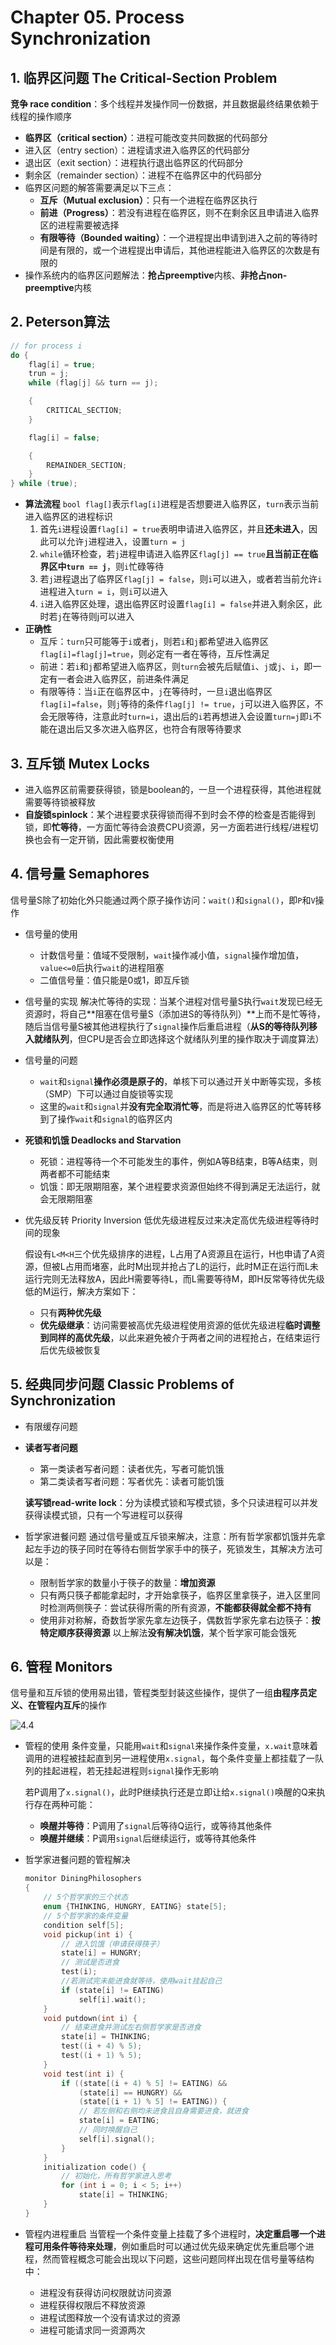 # Chapter 05. Process Synchronization

## 1. 临界区问题 The Critical-Section Problem

**竞争 race condition**：多个线程并发操作同一份数据，并且数据最终结果依赖于线程的操作顺序

- **临界区（critical section）**：进程可能改变共同数据的代码部分
- 进入区（entry section）：进程请求进入临界区的代码部分
- 退出区（exit section）：进程执行退出临界区的代码部分
- 剩余区（remainder section）：进程不在临界区中的代码部分
- 临界区问题的解答需要满足以下三点：
  - **互斥（Mutual exclusion）**：只有一个进程在临界区执行
  - **前进（Progress）**：若没有进程在临界区，则不在剩余区且申请进入临界区的进程需要被选择
  - **有限等待（Bounded waiting）**：一个进程提出申请到进入之前的等待时间是有限的，或一个进程提出申请后，其他进程能进入临界区的次数是有限的
- 操作系统内的临界区问题解法：**抢占preemptive**内核、**非抢占non-preemptive**内核

## 2. Peterson算法

```cpp
// for process i
do {
    flag[i] = true;
    trun = j;
    while (flag[j] && turn == j);

    {
        CRITICAL_SECTION;
    }

    flag[i] = false;

    {
        REMAINDER_SECTION;
    }
} while (true);
```

- **算法流程**
  `bool flag[]`表示`flag[i]`进程是否想要进入临界区，`turn`表示当前进入临界区的进程标识
  1. 首先`i`进程设置`flag[i] = true`表明申请进入临界区，并且**还未进入**，因此可以允许`j`进程进入，设置`turn = j`
  2. `while`循环检查，若`j`进程申请进入临界区`flag[j] == true`**且当前正在临界区中`turn == j`**，则`i`忙碌等待
  3. 若`j`进程退出了临界区`flag[j] = false`，则`i`可以进入，或者若当前允许`i`进程进入`turn = i`，则`i`可以进入
  4. `i`进入临界区处理，退出临界区时设置`flag[i] = false`并进入剩余区，此时若`j`在等待则j可以进入
- **正确性**
  - 互斥：`turn`只可能等于`i`或者`j`，则若`i`和`j`都希望进入临界区`flag[i]=flag[j]=true`，则必定有一者在等待，互斥性满足
  - 前进：若`i`和`j`都希望进入临界区，则`turn`会被先后赋值`i`、`j`或`j`、`i`，即一定有一者会进入临界区，前进条件满足
  - 有限等待：当`i`正在临界区中，`j`在等待时，一旦`i`退出临界区`flag[i]=false`，则`j`等待的条件`flag[j] != true`，`j`可以进入临界区，不会无限等待，注意此时`turn=i`，退出后的`i`若再想进入会设置`turn=j`即`i`不能在退出后又多次进入临界区，也符合有限等待要求

## 3. 互斥锁 Mutex Locks

- 进入临界区前需要获得锁，锁是boolean的，一旦一个进程获得，其他进程就需要等待锁被释放
- **自旋锁spinlock**：某个进程要求获得锁而得不到时会不停的检查是否能得到锁，即**忙等待**，一方面忙等待会浪费CPU资源，另一方面若进行线程/进程切换也会有一定开销，因此需要权衡使用

## 4. 信号量 Semaphores

信号量S除了初始化外只能通过两个原子操作访问：`wait()`和`signal()`，即`P`和`V`操作

- 信号量的使用
  - 计数信号量：值域不受限制，`wait`操作减小值，`signal`操作增加值，`value<=0`后执行`wait`的进程阻塞
  - 二值信号量：值只能是0或1，即互斥锁
- 信号量的实现
  解决忙等待的实现：当某个进程对信号量S执行`wait`发现已经无资源时，将自己**阻塞在信号量S（添加进S的等待队列）**上而不是忙等待，随后当信号量S被其他进程执行了`signal`操作后重启进程（**从S的等待队列移入就绪队列**，但CPU是否会立即选择这个就绪队列里的操作取决于调度算法）
- 信号量的问题
  - `wait`和`signal`**操作必须是原子的**，单核下可以通过开关中断等实现，多核（SMP）下可以通过自旋锁等实现
  - 这里的`wait`和`signal`并**没有完全取消忙等**，而是将进入临界区的忙等转移到了操作`wait`和`signal`的临界区内
- **死锁和饥饿 Deadlocks and Starvation**
  - 死锁：进程等待一个不可能发生的事件，例如A等B结束，B等A结束，则两者都不可能结束
  - 饥饿：即无限期阻塞，某个进程要求资源但始终不得到满足无法运行，就会无限期阻塞
- 优先级反转 Priority Inversion
  低优先级进程反过来决定高优先级进程等待时间的现象

  假设有`L<M<H`三个优先级排序的进程，L占用了A资源且在运行，H也申请了A资源，但被L占用而堵塞，此时M出现并抢占了L的运行，此时M正在运行而L未运行完则无法释放A，因此H需要等待L，而L需要等待M，即H反常等待优先级低的M运行，解决方案如下：
  - 只有**两种优先级**
  - **优先级继承**：访问需要被高优先级进程使用资源的低优先级进程**临时调整到同样的高优先级**，以此来避免被介于两者之间的进程抢占，在结束运行后优先级被恢复

## 5. 经典同步问题 Classic Problems of Synchronization

- 有限缓存问题
- **读者写者问题**
  - 第一类读者写者问题：读者优先，写者可能饥饿
  - 第二类读者写者问题：写者优先：读者可能饥饿

  **读写锁read-write lock**：分为读模式锁和写模式锁，多个只读进程可以并发获得读模式锁，只有一个写进程可以获得
- 哲学家进餐问题
  通过信号量或互斥锁来解决，注意：所有哲学家都饥饿并先拿起左手边的筷子同时在等待右侧哲学家手中的筷子，死锁发生，其解决方法可以是：
  - 限制哲学家的数量小于筷子的数量：**增加资源**
  - 只有两只筷子都能拿起时，才开始拿筷子，临界区里拿筷子，进入区里同时检测两侧筷子：尝试获得所需的所有资源，**不能都获得就全都不持有**
  - 使用非对称解，奇数哲学家先拿左边筷子，偶数哲学家先拿右边筷子：**按特定顺序获得资源**
  以上解法**没有解决饥饿**，某个哲学家可能会饿死

## 6. 管程 Monitors

信号量和互斥锁的使用易出错，管程类型封装这些操作，提供了一组**由程序员定义、在管程内互斥**的操作

![4.4](images/4.4.png)

- 管程的使用
  条件变量，只能用`wait`和`signal`来操作条件变量，`x.wait`意味着调用的进程被挂起直到另一进程使用`x.signal`，每个条件变量上都挂载了一队列的挂起进程，若无挂起进程则`signal`操作无影响

  若P调用了`x.signal()`，此时P继续执行还是立即让给`x.signal()`唤醒的Q来执行存在两种可能：
  - **唤醒并等待**：P调用了`signal`后等待Q运行，或等待其他条件
  - **唤醒并继续**：P调用`signal`后继续运行，或等待其他条件

- 哲学家进餐问题的管程解决

    ```cpp
    monitor DiningPhilosophers
    {
        // 5个哲学家的三个状态
        enum {THINKING, HUNGRY, EATING} state[5];
        // 5个哲学家的条件变量
        condition self[5];
        void pickup(int i) {
            // 进入饥饿（申请获得筷子）
            state[i] = HUNGRY;
            // 测试是否进食
            test(i);
            //若测试完未能进食就等待，使用wait挂起自己
            if (state[i] != EATING)
                self[i].wait();
        }
        void putdown(int i) {
            // 结束进食并测试左右侧哲学家是否进食
            state[i] = THINKING;
            test((i + 4) % 5);
            test((i + 1) % 5);
        }
        void test(int i) {
            if ((state[(i + 4) % 5] != EATING) &&
                (state[i] == HUNGRY) &&
                (state[(i + 1) % 5] != EATING)) {
                // 若左侧和右侧均未进食且自身需要进食，就进食
                state[i] = EATING;
                // 同时唤醒自己
                self[i].signal();
            }
        }
        initialization code() {
            // 初始化，所有哲学家进入思考
            for (int i = 0; i < 5; i++)
                state[i] = THINKING;
        }
    }
    ```

- 管程内进程重启
  当管程一个条件变量上挂载了多个进程时，**决定重启哪一个进程可用条件等待来处理**，例如重启时可以通过优先级来确定优先重启哪个进程，然而管程概念可能会出现以下问题，这些问题同样出现在信号量等结构中：
  - 进程没有获得访问权限就访问资源
  - 进程获得权限后不释放资源
  - 进程试图释放一个没有请求过的资源
  - 进程可能请求同一资源两次
